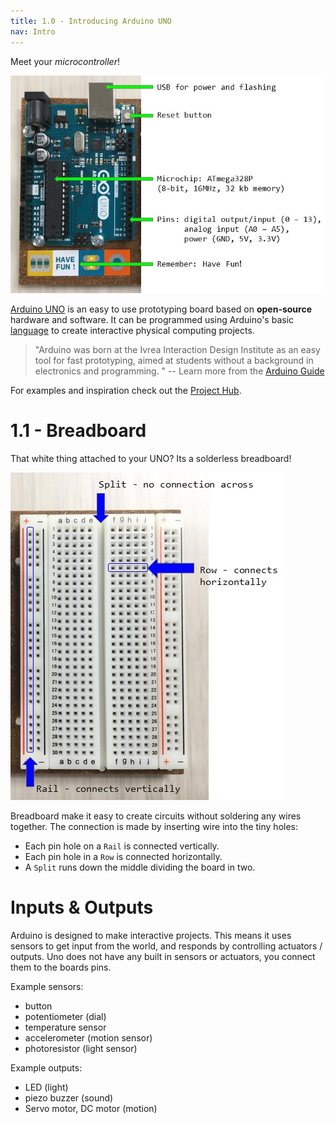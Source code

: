 ```yaml
---
title: 1.0 - Introducing Arduino UNO 
nav: Intro
---
```


Meet your *microcontroller*!

![arduino board with parts labelled](images/arduino_intro1.jpg "arduino board")

[Arduino UNO](https://www.arduino.cc/en/Main/ArduinoBoardUno) is an easy to use prototyping board based on **open-source** hardware and software. It can be programmed using Arduino's basic [language](https://www.arduino.cc/en/Reference/HomePage) to create interactive physical computing projects. 

> "Arduino was born at the Ivrea Interaction Design Institute as an easy tool for fast prototyping, aimed at students without a background in electronics and programming. " -- Learn more from the [Arduino Guide](https://www.arduino.cc/en/Guide/Introduction)

For examples and inspiration check out the [Project Hub](https://create.arduino.cc/projecthub).

# 1.1 - Breadboard 

That white thing attached to your UNO? Its a solderless breadboard!

![Solderless breadboard with parts labelled](images/breadboard.jpg "breadboard")

Breadboard make it easy to create circuits without soldering any wires together. 
The connection is made by inserting wire into the tiny holes: 

- Each pin hole on a `Rail` is connected vertically.
- Each pin hole in a `Row` is connected horizontally. 
- A `Split` runs down the middle dividing the board in two.

# Inputs & Outputs

Arduino is designed to make interactive projects. 
This means it uses sensors to get input from the world, and responds by controlling actuators / outputs.
Uno does not have any built in sensors or actuators, you connect them to the boards pins.

Example sensors:
- button
- potentiometer (dial)
- temperature sensor
- accelerometer (motion sensor)
- photoresistor (light sensor)

Example outputs:
- LED (light)
- piezo buzzer (sound) 
- Servo motor, DC motor (motion)
